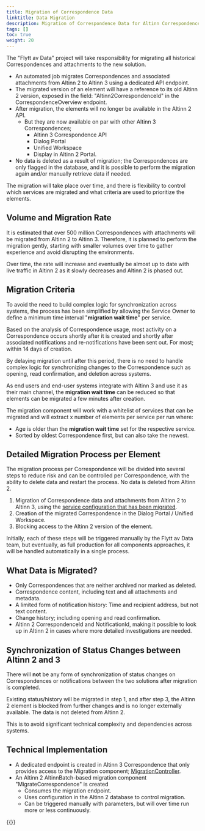 ```yaml
---
title: Migration of Correspondence Data
linktitle: Data Migration
description: Migration of Correspondence Data for Altinn Correspondence
tags: []
toc: true
weight: 20
---
```


The "Flytt av Data" project will take responsibility for migrating all historical Correspondences and attachments to the new solution.

- An automated job migrates Correspondences and associated attachments from Altinn 2 to Altinn 3 using a dedicated API endpoint.
- The migrated version of an element will have a reference to its old Altinn 2 version, exposed in the field: "Altinn2CorrespondenceId" in the CorrespondenceOverview endpoint.
- After migration, the elements will no longer be available in the Altinn 2 API.
  - But they are now available on par with other Altinn 3 Correspondences;
    - Altinn 3 Correspondence API
    - Dialog Portal
    - Unified Workspace
    - Display in Altinn 2 Portal.
- No data is deleted as a result of migration; the Correspondences are only flagged in the database, and it is possible to perform the migration again and/or manually retrieve data if needed.

The migration will take place over time, and there is flexibility to control which services are migrated and what criteria are used to prioritize the elements.

## Volume and Migration Rate

It is estimated that over 500 million Correspondences with attachments will be migrated from Altinn 2 to Altinn 3.
Therefore, it is planned to perform the migration gently, starting with smaller volumes over time to gather experience and avoid disrupting the environments.

Over time, the rate will increase and eventually be almost up to date with live traffic in Altinn 2 as it slowly decreases and Altinn 2 is phased out.

## Migration Criteria

To avoid the need to build complex logic for synchronization across systems, the process has been simplified by allowing the Service Owner to define a minimum time interval "**migration wait time**" per service.

Based on the analysis of Correspondence usage, most activity on a Correspondence occurs shortly after it is created and shortly after associated notifications and re-notifications have been sent out.
For most; within 14 days of creation.

By delaying migration until after this period, there is no need to handle complex logic for synchronizing changes to the Correspondence such as opening, read confirmation, and deletion across systems.

As end users and end-user systems integrate with Altinn 3 and use it as their main channel, the **migration wait time** can be reduced so that elements can be migrated a few minutes after creation.

The migration component will work with a whitelist of services that can be migrated and will extract x number of elements per service per run where:

- Age is older than the **migration wait time** set for the respective service.
- Sorted by oldest Correspondence first, but can also take the newest.

## Detailed Migration Process per Element

The migration process per Correspondence will be divided into several steps to reduce risk and can be controlled per Correspondence, with the ability to delete data and restart the process.
No data is deleted from Altinn 2.

1. Migration of Correspondence data and attachments from Altinn 2 to Altinn 3, using the [service configuration that has been migrated](../service-migration/).
2. Creation of the migrated Correspondence in the Dialog Portal / Unified Workspace.
3. Blocking access to the Altinn 2 version of the element.

Initially, each of these steps will be triggered manually by the Flytt av Data team, but eventually, as full production for all components approaches, it will be handled automatically in a single process.

## What Data is Migrated?

- Only Correspondences that are neither archived nor marked as deleted.
- Correspondence content, including text and all attachments and metadata.
- A limited form of notification history: Time and recipient address, but not text content.
- Change history; including opening and read confirmation.
- Altinn 2 CorrespondenceId and NotificationId, making it possible to look up in Altinn 2 in cases where more detailed investigations are needed.

## Synchronization of Status Changes between Altinn 2 and 3

There will **not** be any form of synchronization of status changes on Correspondences or notifications between the two solutions after migration is completed.

Existing status/history will be migrated in step 1, and after step 3, the Altinn 2 element is blocked from further changes and is no longer externally available. The data is not deleted from Altinn 2.

This is to avoid significant technical complexity and dependencies across systems.

## Technical Implementation

- A dedicated endpoint is created in Altinn 3 Correspondence that only provides access to the Migration component; [MigrationController](https://github.com/Altinn/altinn-correspondence/blob/main/src/Altinn.Correspondence.API/Controllers/MigrationController.cs).
- An Altinn 2 AltinnBatch-based migration component "MigrateCorrespondence" is created
  - Consumes the migration endpoint.
  - Uses configuration in the Altinn 2 database to control migration.
  - Can be triggered manually with parameters, but will over time run more or less continuously.

{{<children />}}